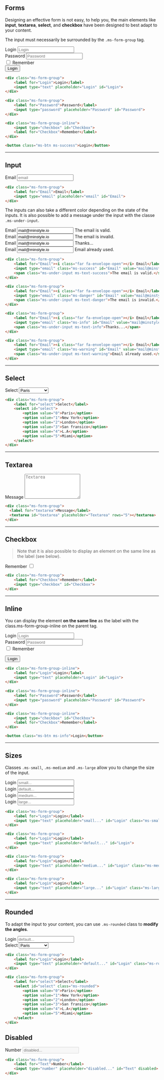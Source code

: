 ## Forms

Designing an effective form is not easy, to help you, the main elements like **input**, **textarea**, **select**, and **checkbox** have been designed to best adapt to your content.

The input must necessarily be surrounded by the `.ms-form-group` tag. 

<div class="ms-form-group">
    <label for="Login">Login</label>
	<input type="text" placeholder="Login" id="Login">	
</div>
		
<div class="ms-form-group">
    <label for="Password">Password</label>
	<input type="password" placeholder="Password" id="Password">
</div>

<div class="ms-form-group-inline">
    <input type="checkbox" id="Checkbox">
    <label for="Checkbox">Remember</label>
</div>

<div><button class="ms-btn ms-success">Login</button></div>

```html
<div class="ms-form-group">
    <label for="Login">Login</label>
	<input type="text" placeholder="Login" id="Login">	
</div>
		
<div class="ms-form-group">
    <label for="Password">Password</label>
	<input type="password" placeholder="Password" id="Password">
</div>

<div class="ms-form-group-inline">
    <input type="checkbox" id="Checkbox">
    <label for="Checkbox">Remember</label>
</div>

<button class="ms-btn ms-success">Login</button>
```
___

## Input

<div class="ms-form-group">
    <label for="Email">Email</label>
	<input type="email" placeholder="email" id="Email">	
</div>

```html
<div class="ms-form-group">
    <label for="Email">Email</label>
	<input type="email" placeholder="email" id="Email">	
</div>
```

The inputs can also take a different color depending on the state of the inputs. It is also possible to add a message under the input with the classe `.ms-under-input`.

<div class="ms-form-group">
	<label for="Email"><i class="far fa-envelope-open"></i> Email</label>
	<input type="email" class="ms-success" id="Email" value="mail@minstyle.io">
	<span class="ms-under-input ms-text-success">The email is valid.</span>
</div>

<div class="ms-form-group">
	<label for="Email"><i class="far fa-envelope-open"></i> Email</label>
	<input type="email" class="ms-danger" id="Email" value="mail@minstyle.io">
	<span class="ms-under-input ms-text-danger">The email is invalid.</span>
</div>

<div class="ms-form-group">
	<label for="Email"><i class="far fa-envelope-open"></i> Email</label>
	<input type="email" class="ms-info" id="Email" value="mail@minstyle.io">
	<span class="ms-under-input ms-text-info">Thanks...</span>
</div>

<div class="ms-form-group">
	<label for="Email"><i class="far fa-envelope-open"></i> Email</label>
	<input type="email" class="ms-warning" id="Email" value="mail@minstyle.io">
	<span class="ms-under-input ms-text-warning">Email already used.</span>
</div>

```html
<div class="ms-form-group">
	<label for="Email"><i class="far fa-envelope-open"></i> Email</label>
	<input type="email" class="ms-success" id="Email" value="mail@minstyle.io">
	<span class="ms-under-input ms-text-success">The email is valid.</span>
</div>

<div class="ms-form-group">
	<label for="Email"><i class="far fa-envelope-open"></i> Email</label>
	<input type="email" class="ms-danger" id="Email" value="mail@minstyle.io">
	<span class="ms-under-input ms-text-danger">The email is invalid.</span>
</div>

<div class="ms-form-group">
	<label for="Email"><i class="far fa-envelope-open"></i> Email</label>
	<input type="email" class="ms-info" id="Email" value="mail@minstyle.io">
	<span class="ms-under-input ms-text-info">Thanks...</span>
</div>

<div class="ms-form-group">
	<label for="Email"><i class="far fa-envelope-open"></i> Email</label>
	<input type="email" class="ms-warning" id="Email" value="mail@minstyle.io">
	<span class="ms-under-input ms-text-warning">Email already used.</span>
</div>
```
___

## Select

<div class="ms-form-group">
	<label for="select">Select</label>
	<select id="select">
	    <option value="0">Paris</option>
		<option value="1">New York</option>
		<option value="2">London</option>
		<option value="3">San fransico</option>
		<option value="4">L.A</option>
		<option value="5">Miami</option>
	</select>
</div>

```html
<div class="ms-form-group">
	<label for="select">Select</label>
	<select id="select">
	    <option value="0">Paris</option>
		<option value="1">New York</option>
		<option value="2">London</option>
		<option value="3">San fransico</option>
		<option value="4">L.A</option>
		<option value="5">Miami</option>
	</select>
</div>
```
___

## Textarea

<div class="ms-form-group">
  <label for="textarea">Message</label>
  <textarea id="textarea" placeholder="Textarea" rows="5"></textarea>
</div>

```html
<div class="ms-form-group">
  <label for="textarea">Message</label>
  <textarea id="textarea" placeholder="Textarea" rows="5"></textarea>
</div>
```
___

## Checkbox

>Note that it is also possible to display an element on the same line as the label (see below).

<div class="ms-form-group">
    <label for="Checkbox">Remember</label>
    <input type="checkbox" id="Checkbox">
</div>

```html
<div class="ms-form-group">
    <label for="Checkbox">Remember</label>
    <input type="checkbox" id="Checkbox">
</div>
```
___

## Inline

You can display the element **on the same line** as the label with the class.ms-form-group-inline on the parent tag.

<div class="ms-form-group-inline">
    <label for="Login">Login</label>
	<input type="text" placeholder="Login" id="Login">	
</div>
		
<div class="ms-form-group-inline">
    <label for="Password">Password</label>
	<input type="password" placeholder="Password" id="Password">
</div>

<div class="ms-form-group-inline">
    <input type="checkbox" id="Checkbox">
    <label for="Checkbox">Remember</label>
</div>

<button class="ms-btn ms-info">Login</button>

```html
<div class="ms-form-group-inline">
    <label for="Login">Login</label>
	<input type="text" placeholder="Login" id="Login">	
</div>
		
<div class="ms-form-group-inline">
    <label for="Password">Password</label>
	<input type="password" placeholder="Password" id="Password">
</div>

<div class="ms-form-group-inline">
    <input type="checkbox" id="Checkbox">
    <label for="Checkbox">Remember</label>
</div>

<button class="ms-btn ms-info">Login</button>
```
___

## Sizes

Classes `.ms-small`, `.ms-medium` and `.ms-large` allow you to change the size of the input.

<div class="ms-form-group">
	<label for="Login">Login</label>
	<input type="text" placeholder="small..." id="Login" class="ms-small">	
</div>

<div class="ms-form-group">
	<label for="Login">Login</label>
	<input type="text" placeholder="default..." id="Login">	
</div>

<div class="ms-form-group">
	<label for="Login">Login</label>
	<input type="text" placeholder="medium..." id="Login" class="ms-medium">	
</div>

<div class="ms-form-group">
	<label for="Login">Login</label>
	<input type="text" placeholder="large..." id="Login" class="ms-large">	
</div>

```html
<div class="ms-form-group">
	<label for="Login">Login</label>
	<input type="text" placeholder="small..." id="Login" class="ms-small">	
</div>

<div class="ms-form-group">
	<label for="Login">Login</label>
	<input type="text" placeholder="default..." id="Login">	
</div>

<div class="ms-form-group">
	<label for="Login">Login</label>
	<input type="text" placeholder="medium..." id="Login" class="ms-medium">	
</div>

<div class="ms-form-group">
	<label for="Login">Login</label>
	<input type="text" placeholder="large..." id="Login" class="ms-large">	
</div>
```
___

## Rounded

To adapt the input to your content, you can use `.ms-rounded` class to **modify the angles**.

<div class="ms-form-group">
	<label for="Login">Login</label>
	<input type="text" placeholder="default..." id="Login" class="ms-rounded">	
</div>

<div class="ms-form-group">
	<label for="select">Select</label>
	<select id="select" class="ms-rounded">
	    <option value="0">Paris</option>
		<option value="1">New York</option>
		<option value="2">London</option>
		<option value="3">San fransico</option>
		<option value="4">L.A</option>
		<option value="5">Miami</option>
	</select>
</div>

```html
<div class="ms-form-group">
	<label for="Login">Login</label>
	<input type="text" placeholder="default..." id="Login" class="ms-rounded">	
</div>

<div class="ms-form-group">
	<label for="select">Select</label>
	<select id="select" class="ms-rounded">
	    <option value="0">Paris</option>
		<option value="1">New York</option>
		<option value="2">London</option>
		<option value="3">San fransico</option>
		<option value="4">L.A</option>
		<option value="5">Miami</option>
	</select>
</div>
```

## Disabled

<div class="ms-form-group">
	<label for="Text">Number</label>
    <input type="number" placeholder="disabled..." id="Text" disabled>	
</div>

```html
<div class="ms-form-group">
	<label for="Text">Number</label>
    <input type="number" placeholder="disabled..." id="Text" disabled>	
</div>
```
